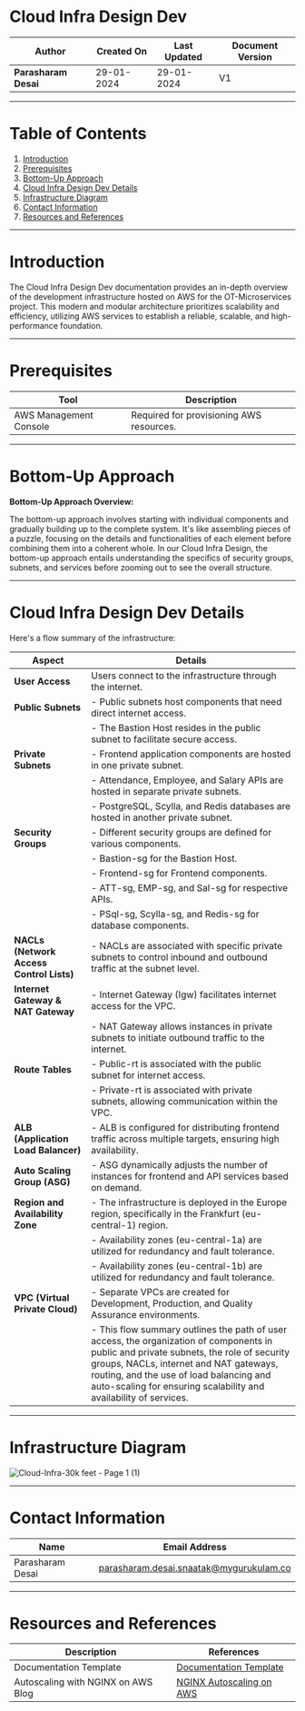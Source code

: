 # Cloud Infra Design Dev

| **Author**           | **Created On** | **Last Updated** | **Document Version** |
| -------------------- | -------------- | ---------------- | -------------------- |
| **Parasharam Desai** | 29-01-2024     | 29-01-2024       | V1                   |
***
# Table of Contents

1. [Introduction](#introduction)
2. [Prerequisites](#prerequisites)
3. [Bottom-Up Approach](#bottom-up-approach)
4. [Cloud Infra Design Dev Details](#cloud-infra-design-dev-details)
5. [Infrastructure Diagram](#infrastructure-diagram)
6. [Contact Information](#contact-information)
7. [Resources and References](#resources-and-references)

***
# Introduction

The Cloud Infra Design Dev documentation provides an in-depth overview of the development infrastructure hosted on AWS for the OT-Microservices project. This modern and modular architecture prioritizes scalability and efficiency, utilizing AWS services to establish a reliable, scalable, and high-performance foundation.

***
# Prerequisites
| Tool                  | Description                                  |
|-----------------------|----------------------------------------------|
| AWS Management Console | Required for provisioning AWS resources.     |

***
# Bottom-Up Approach

**Bottom-Up Approach Overview:**

The bottom-up approach involves starting with individual components and gradually building up to the complete system. It's like assembling pieces of a puzzle, focusing on the details and functionalities of each element before combining them into a coherent whole. In our Cloud Infra Design, the bottom-up approach entails understanding the specifics of security groups, subnets, and services before zooming out to see the overall structure.

***
# Cloud Infra Design Dev Details

Here's a flow summary of the infrastructure:

| Aspect                                      | Details                                                                                     |
|---------------------------------------------|-----------------------------------------------------------------------------------------------|
| **User Access**                             | Users connect to the infrastructure through the internet.                                   |
| **Public Subnets**                          | - Public subnets host components that need direct internet access.                           |
|                                             | - The Bastion Host resides in the public subnet to facilitate secure access.                 |
| **Private Subnets**                         | - Frontend application components are hosted in one private subnet.                           |
|                                             | - Attendance, Employee, and Salary APIs are hosted in separate private subnets.               |
|                                             | - PostgreSQL, Scylla, and Redis databases are hosted in another private subnet.              |
| **Security Groups**                         | - Different security groups are defined for various components.                              |
|                                             |   - Bastion-sg for the Bastion Host.                                                        |
|                                             |   - Frontend-sg for Frontend components.                                                     |
|                                             |   - ATT-sg, EMP-sg, and Sal-sg for respective APIs.                                          |
|                                             |   - PSql-sg, Scylla-sg, and Redis-sg for database components.                                |
| **NACLs (Network Access Control Lists)**    | - NACLs are associated with specific private subnets to control inbound and outbound traffic at the subnet level. |
| **Internet Gateway & NAT Gateway**         | - Internet Gateway (Igw) facilitates internet access for the VPC.                            |
|                                             | - NAT Gateway allows instances in private subnets to initiate outbound traffic to the internet. |
| **Route Tables**                            | - Public-rt is associated with the public subnet for internet access.                        |
|                                             | - Private-rt is associated with private subnets, allowing communication within the VPC.      |
| **ALB (Application Load Balancer)**        | - ALB is configured for distributing frontend traffic across multiple targets, ensuring high availability. |
| **Auto Scaling Group (ASG)**               | - ASG dynamically adjusts the number of instances for frontend and API services based on demand. |
| **Region and Availability Zone**           | - The infrastructure is deployed in the Europe region, specifically in the Frankfurt (eu-central-1) region. |
|                                             | - Availability zones (eu-central-1a) are utilized for redundancy and fault tolerance.        |
|                                             | - Availability zones (eu-central-1b) are utilized for redundancy and fault tolerance.        |
| **VPC (Virtual Private Cloud)**            | - Separate VPCs are created for Development, Production, and Quality Assurance environments.  |
|                                             | - This flow summary outlines the path of user access, the organization of components in public and private subnets, the role of security groups, NACLs, internet and NAT gateways, routing, and the use of load balancing and auto-scaling for ensuring scalability and availability of services. |

***
# Infrastructure Diagram

![Cloud-Infra-30k feet - Page 1 (1)](https://github.com/avengers-p7/Documentation/assets/156056709/cb77bbe7-3aab-4b12-81db-a107e11f16ab)

***
# Contact Information

| Name               | Email Address                               |
| ------------------ | ------------------------------------------- |
| Parasharam Desai   | parasharam.desai.snaatak@mygurukulam.co     |

***
# Resources and References

|     Description                  | References  
| ---------------------------------| ------------------------------------------------------------------- |
| Documentation Template           | [Documentation Template](https://github.com/OT-MICROSERVICES/documentation-template/wiki/Application-Template) |
| Autoscaling with NGINX on AWS Blog| [NGINX Autoscaling on AWS](https://www.nginx.com/blog/announcing-new-autoscaling-support-with-nginx-plus-on-aws-cloud-quick-start/) |
